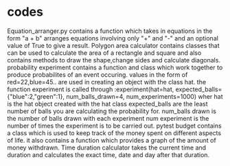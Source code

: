 # codes
Equation_arranger.py contains a function which takes in equations in the form "a + b" arranges equations involving only "+" and "-" and an optional value of True to give a result.
Polygon area calculator contains classes that can be used to calculate the area of a rectangle and square and also contains methods to draw the shape,change sides and calculate diagonals.
probability experiment contains a function and class which work together to produce probabilites of an event occuring. values in the form of red=22,blue=45.. are used in creating an object with the class hat.
the function experiment is called through :experiment(hat=hat, expected_balls={"blue":2,"green":1}, num_balls_drawn=4, num_experiments=1000)
wher hat is the hat object created with the hat class
expected_balls are the least number of balls you are calculating the probability for.
num_balls drawn is the number of balls drawn with each experiment
num experiment is the number of times the experiment is to be carried out.
pytest budget contains a class which is used to keep track of the money spent on different aspects of life. it also contains a function which provides a graph of the amount of money withdrawn.
Time duration calculator takes the current time and duration and calculates the exact time, date and day after that duration.
